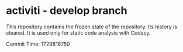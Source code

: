 # activiti - develop branch

This repository contains the frozen state of the repository.
Its history is cleared. It is used only for static code
analysis with Codacy.

Commit Time: 1729816750
